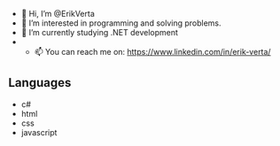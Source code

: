 - 👋 Hi, I’m @ErikVerta
- 👀 I’m interested in programming and solving problems.
- 🌱 I’m currently studying .NET development
- - 📫 You can reach me on: https://www.linkedin.com/in/erik-verta/
## Languages
* c#
* html
* css
* javascript

<!---
ErikVerta/ErikVerta is a ✨ special ✨ repository because its `README.md` (this file) appears on your GitHub profile.
You can click the Preview link to take a look at your changes.
--->
